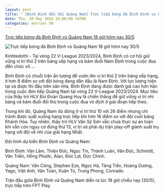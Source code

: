 ```yaml
---
layout: post
title: " [Bình Định đấu Với Quảng Nam] Trực tiếp bóng đá Bình Định vs Quảng Nam 18 giờ hôm nay 30/5"
date: Thu, 30 May 2024 19:00:00 +0700
categories: entries VN
---
```

[Trực tiếp bóng đá Bình Định vs Quảng Nam 18 giờ hôm nay 30/5](https://kinhtedothi.vn/truc-tiep-bong-da-binh-dinh-vs-quang-nam-18-gio-hom-nay-30-5.html)

![Trực tiếp bóng đá Bình Định vs Quảng Nam 18 giờ hôm nay 30/5](https://static.kinhtedothi.vn/640x360/images/upload//2024/05/30/binhdinh-quang-nam.jpeg)

Kinhtedothi - Tại vòng 22 V-League 2023/2024, Bình Định có cơ hội giữ vững vị trí thứ 2 trên bảng xếp hạng và bám đuổi Nam Định trong cuộc đua đến chức vô ...

Bình Định có chuỗi trận ấn tượng để vươn lên vị trí thứ 2 trên bảng xếp hạng, ít hơn 8 điểm so với đội bóng đang dẫn đầu là Nam Định. Với lực lượng hiện tại và được thi đấu trên sân nhà, Bình Định đang được đánh giá cao hơn hẳn trong cuộc đón tiếp Quảng Nam tại vòng 22 V-League 2023/2024. Mục tiêu của thầy trò HLV Bùi Đoàn Quang Huy là chiến thắng để giữ vững vị trí nhì bảng và bám đuổi đối thủ trong cuộc đua vô địch ở giai đoạn tiếp theo.

Trong khi đó, Quảng Nam dù đứng ở vị trí thứ 10 với 26 điểm nhưng chỉ tránh được suất xuống hạng trực tiếp khi hơn 16 điểm so với đội cuối bảng Khánh Hòa. Tuy nhiên, thầy trò HLV Văn Sỹ Sơn vẫn chưa thực sự an toàn khi vẫn còn nguy cơ đứng thứ 13, vị trí sẽ phải dự trận play-off giành suất trụ hạng với đội về nhì của giải hạng Nhất.

Đội hình dự kiến Bình Định vs Quảng Nam:

Bình Định: Văn Lâm, Thiện Đức, Ngọc Tín, Thành Luân, Văn Đức, Schmidt, Văn Triền, Hồng Phước, Alan, Đức Lợi, Đức Chinh.

Quảng Nam: Văn Công, Stephen Eze, Ngọc Hà, Tăng Tiến, Hoàng Dương, Yago, Việt Anh, Văn Toàn, Xuân Tú, Trung Phong, Conrado.

Trận đấu giữa Bình Định và Quảng Nam diễn ra lúc 18 giờ chiều nay (30/5), trực tiếp trên FPT Play.

